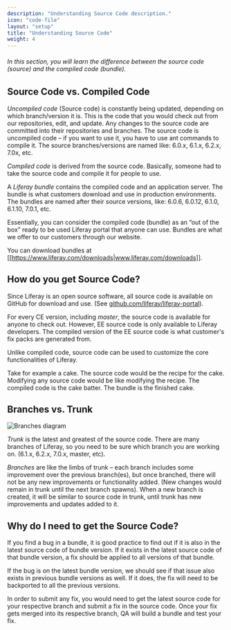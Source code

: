 ```yaml
---
description: "Understanding Source Code description."
icon: "code-file"
layout: "setup"
title: "Understanding Source Code"
weight: 4
---
```


###### In this section, you will learn the difference between the source code (source) and the compiled code (bundle).

<article id="sourceVsCompiled">

## Source Code vs. Compiled Code

*Uncompiled code* (Source code) is constantly being updated, depending on which branch/version it is. This is the code that you would check out from our repositories, edit, and update. Any changes to the source code are committed into their repositories and branches. The source code is uncompiled code – if you want to use it, you have to use ant commands to compile it. The source branches/versions are named like: 6.0.x, 6.1.x, 6.2.x, 7.0x, etc.

*Compiled code* is derived from the source code. Basically, someone had to take the source code and compile it for people to use.

A *Liferay bundle* contains the compiled code and an application server. The bundle is what customers download and use in production environments. The bundles are named after their source versions, like: 6.0.6, 6.0.12, 6.1.0, 6.1.10, 7.0.1, etc.

Essentially, you can consider the compiled code (bundle) as an “out of the box” ready to be used Liferay portal that anyone can use. Bundles are what we offer to our customers through our website.

You can download bundles at [[https://www.liferay.com/downloads|www.liferay.com/downloads]].

</article>

<article id="gettingSourceCode">

## How do you get Source Code?

Since Liferay is an open source software, all source code is available on GitHub for download and use. (See [github.com/liferay/liferay-portal](http://github.com/liferay/liferay-portal)).

For every CE version, including *master*, the source code is available for anyone to check out. However, EE source code is only available to Liferay developers. The compiled version of the EE source code is what customer's fix packs are generated from.

Unlike compiled code, source code can be used to customize the core functionalities of Liferay.

Take for example a cake. The source code would be the recipe for the cake. Modifying any source code would be like modifying the recipe.  The compiled code is the cake batter.  The bundle is the finished cake.

</article>

<article id="branchesVstrunk">

## Branches vs. Trunk

![Branches diagram](http://in.liferay.com/documents/114255/77c83c9c-bd26-432d-8747-8d63d6db85e6)

*Trunk* is the latest and greatest of the source code. There are many branches of Liferay, so you need to be sure which branch you are working on. (6.1.x, 6.2.x, 7.0.x, master, etc).

*Branches* are like the limbs of trunk – each branch includes some improvement over the previous branch(es), but once branched, there will not be any new improvements or functionality added. (New changes would remain in trunk until the next branch spawns). When a new branch is created, it will be similar to source code in trunk, until trunk has new improvements and updates added to it.

</article>

<article id="whySourceCode">

## Why do I need to get the Source Code?

If you find a bug in a bundle, it is good practice to find out if it is also in the latest source code of bundle version. If it exists in the latest source code of that bundle version, a fix should be applied to all versions of that bundle.

If the bug is on the latest bundle version, we should see if that issue also exists in previous bundle versions  as well.  If it does, the fix will need to be backported to all the previous versions.

In order to submit any fix, you would need to get the latest source code for your respective branch and submit a fix in the source code.  Once your fix gets merged into its respective branch, QA will build a bundle and test your fix.

</article>
